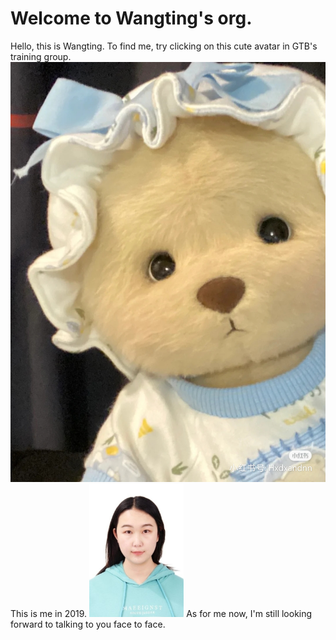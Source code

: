 # Welcome to Wangting's org.
Hello, this is Wangting.
To find me, try clicking on this cute avatar in GTB's training group.
![me-avatat](assets/me-avatar.jpg)
This is me in 2019.
<img src="assets/me-2019.jpg" alt="me-2019" width="30%" />
As for me now, I'm still looking forward to talking to you face to face.